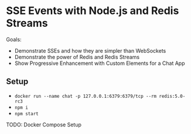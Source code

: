 # SSE Events with Node.js and Redis Streams

Goals:

* Demonstrate SSEs and how they are simpler than WebSockets
* Demonstrate the power of Redis and Redis Streams
* Show Progressive Enhancement with Custom Elements for a Chat App

## Setup

* `docker run --name chat -p 127.0.0.1:6379:6379/tcp --rm redis:5.0-rc3`
* `npm i`
* `npm start`

TODO: Docker Compose Setup
